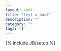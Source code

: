 ```yaml
---
layout: post
title: "test a post"
description: ""
category: ""
tags: []
---
```

{% include JB/setup %}
